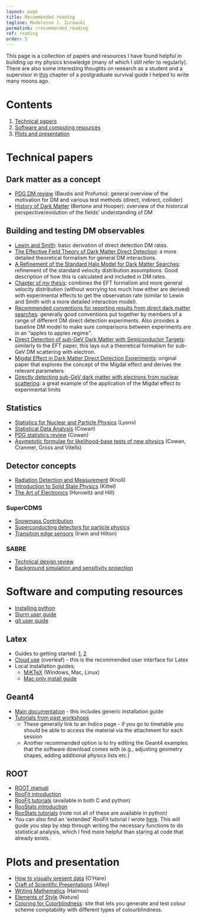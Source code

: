 ```yaml
---
layout: page
title: Recommended reading
tagline: Madeleine J. Zurowski
permalink: /recommended_reading
ref: reading
order: 5
---
```


This page is a collection of papers and resources I have found helpful in building up my physics knowledge (many of which I still refer to regularly). There are also some interesting thoughts on research as a student and a supervisor in [this](https://mjzurowski.github.io/files/psg.pdf) chapter of a postgraduate survival guide I helped to write many moons ago.

# Contents
1. [Technical papers](#papers)
2. [Software and computing resources](#software)
3. [Plots and presentation](#style)

# Technical papers<a name="papers"></a>

## Dark matter as a concept
* [PDG DM review](https://pdg.lbl.gov/2024/web/viewer.html?file=../reviews/rpp2024-rev-dark-matter.pdf) (Baudis and Profumo): general overview of the motivation for DM and various test methods (direct, indirect, collider)
* [History of Dark Matter](https://arxiv.org/abs/1605.04909) (Bertone and Hooper): overview of the historical perspective/evolution of the fields' understanding of DM

## Building and testing DM observables
* [Lewin and Smith](https://www.sciencedirect.com/science/article/abs/pii/S0927650596000473): basic derivation of direct detection DM rates.
* [The Effective Field Theory of Dark Matter Direct Detection](https://arxiv.org/abs/1203.3542): a more detailed theoretical formalism for general DM interactions.
* [A Refinement of the Standard Halo Model for Dark Matter Searches](https://arxiv.org/pdf/1810.11468): refinement of the standard velocity distribution assumptions. Good description of how this is calculated and included in DM rates.
* [Chapter of my thesis](https://mjzurowski.github.io/files/rate_calcs.pdf): combines the EFT formalism and more general velocity distribution (without worrying too much how either are derived) with experimental effects to get the observation rate (similar to Lewin and Smith with a more detailed interaction model).
* [Recommended conventions for reporting results from direct dark matter searches](https://arxiv.org/pdf/2105.00599): generally good conventions put together by members of a range of different DM direct detection experiments. Also provides a baseline DM model to make sure comparisons between experiments are in an “apples to apples regime”.
* [Direct Detection of sub-GeV Dark Matter with Semiconductor Targets](https://arxiv.org/pdf/1509.01598): similarly to the EFT paper, this lays out a theoretical formalism for sub-GeV DM scattering with electron.
* [Migdal Effect in Dark Matter Direct Detection Experiments](https://arxiv.org/abs/1707.07258): original paper that explores the concept of the Migdal effect and derives the relevant parameters
* [Directly detecting sub-GeV dark matter with electrons from nuclear scattering](https://arxiv.org/pdf/1711.09906): a great example of the application of the Migdal effect to experimental limits

## Statistics
* [Statistics for Nuclear and Particle Physics](https://www.cambridge.org/highereducation/books/statistics-for-nuclear-and-particle-physicists/9544B39F3244D9457BEC324CD34F1571#overview) (Lyons)
* [Statistical Data Analysis](https://www.sherrytowers.com/cowan_statistical_data_analysis.pdf) (Cowan)
* [PDG statistics review](https://pdg.lbl.gov/2020/reviews/rpp2020-rev-statistics.pdf) (Cowan)
* [Asymptotic formulae for likelihood-base tests of new physics](https://arxiv.org/abs/1007.1727) (Cowan, Cranmer, Gross and Vitells)

## Detector concepts
* [Radiation Detection and Measurement](https://indico-tdli.sjtu.edu.cn/event/171/contributions/2123/attachments/982/1592/Knoll4thEdition.pdf) (Knoll)
* [Introduction to Solid State Physics](http://metal.elte.hu/~groma/Anyagtudomany/kittel.pdf) (Kittel)
* [The Art of Electronics](https://kolegite.com/EE_library/books_and_lectures/%D0%95%D0%BB%D0%B5%D0%BA%D1%82%D1%80%D0%BE%D0%BD%D0%B8%D0%BA%D0%B0/_The%20Art%20of%20Electronics%203rd%20ed%20%5B2015%5D.pdf) (Horowitz and Hill)

### SuperCDMS
* [Snowmass Contribution](https://arxiv.org/abs/2203.08463)
* [Superconducting detectors for particle physics](https://arxiv.org/abs/2111.08875)
* [Transition edge sensors](https://link.springer.com/chapter/10.1007/10933596_3) (Irwin and Hilton)

### SABRE
* [Technical design review](https://arxiv.org/abs/2411.13889)
* [Background simulation and sensitivity projection](https://arxiv.org/abs/2205.13849)

# Software and computing resources<a name="software"></a>
* [Installing python](https://realpython.com/installing-python/)
* [Slurm user guide](https://slurm.schedmd.com/quickstart.html)
* [git user guide](https://github.com/git-guides)

## Latex
* Guides to getting started: [1](https://www.maths.tcd.ie/~dwilkins/LaTeXPrimer/), [2](https://www.overleaf.com/learn/latex/Learn_LaTeX_in_30_minutes)
* [Cloud use](https://www.overleaf.com/project) (overleaf) - this is the recommended user interface for Latex
* Local installation guides;
    * [MiKTeX](https://miktex.org/download) (Windows, Mac, Linux)
    * [Mac only install guide](https://sourabhbajaj.com/mac-setup/LaTeX/)

## Geant4
* [Main documentation](https://geant4.web.cern.ch/docs/) - this includes generic installation guide
* [Tutorials from past workshops](https://geant4.web.cern.ch/docs/tutorials?past)
    * These generally link to an Indico page - if you go to timetable you should be able to access the material via the attachment for each session
    * Another recommended option is to try editing the Geant4 examples that the software download comes with (e.g., adjusting geometry shapes, adding additional physics lists etc.)

## ROOT
* [ROOT manual](https://root.cern/manual/)
* [RooFit introduction](https://root.cern/download/roofit-strasbourg-v10.pdf)
* [RooFit tutorials](https://root.cern/doc/v628/group__tutorial__roofit.html) (available in both C and python)
* [RooStats introduction](https://indico.cern.ch/event/72320/contributions/2082590/attachments/1037204/1478053/schott_2009.11.26_roostats_tutorials.pdf)
* [RooStats tutorials](https://root.cern/doc/v630/group__tutorial__roostats.html) (note not all of these are available in python)
* You can also find an 'extended' RooFit tutorial I wrote [here](https://mjzurowski.github.io/files/RooFit_tutorial.pdf). This will guide you step by step through writing the necessary functions to do statistical analysis, which I find more helpful than staring at code that already exists.

# Plots and presentation<a name="style"></a>
* [How to visually present data](https://github.com/cajohare/HowToMakeAPlot) (O’Hare)
* [Craft of Scientific Presentations](https://sharif.edu/~namvar/index_files/Scientific-Presentation.pdf) (Alley)
* [Writing Mathematics](https://entropiesschool.sciencesconf.org/data/How_to_Write_Mathematics.pdf) (Halmos)
* [Elements of Style](https://www.nature.com/articles/nphys724) (Nature)
* [Coloring for Colorblindness](https://davidmathlogic.com/colorblind/): site that lets you generate and test colour scheme comptability with different types of colourblindness.
